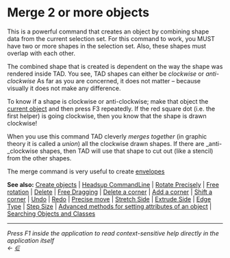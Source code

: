 # Merge 2 or more objects

This is a powerful command that creates an object by combining shape data from the current selection set. For this command to work, you MUST have two or more shapes in the selection set. Also, these shapes must overlap with each other.

The combined shape that is created is dependent on the way the shape was rendered inside TAD. You see, TAD shapes can either be _clockwise_ or _anti-clockwise_ As far as you are concerned, it does not matter – because visually it does not make any difference.

To know if a shape is clockwise or anti-clockwise; make that object the [current object](https://docs.teamtad.com/current\_object) and then press F3 repeatedly. If the red square dot (i.e. the first helper) is going clockwise, then you know that the shape is drawn clockwise!

When you use this command TAD cleverly _merges together_ (in graphic theory it is called a _union_) all the clockwise drawn shapes. If there are _anti-_clockwise shapes, then TAD will use that shape to cut out (like a stencil) from the other shapes.

The merge command is very useful to create [envelopes](https://docs.teamtad.com/envelope)

**See also:** [Create objects](https://docs.teamtad.com/actcreateobjnew) | [Headsup CommandLine](https://docs.teamtad.com/actshowcommandline) | [Rotate Precisely](https://docs.teamtad.com/action12) | [Free rotation](https://docs.teamtad.com/isrotating) | [Delete](https://docs.teamtad.com/action5) | [Free Dragging](https://docs.teamtad.com/isdraggingobj) | [Delete a corner](https://docs.teamtad.com/action18) | [Add a corner](https://docs.teamtad.com/action19) | [Shift a corner](https://docs.teamtad.com/action17) | [Undo](https://docs.teamtad.com/action15) | [Redo](https://docs.teamtad.com/action16) | [Precise move](https://docs.teamtad.com/action1) | [Stretch Side](https://docs.teamtad.com/action13) | [Extrude Side](https://docs.teamtad.com/action14) | [Edge Type](https://docs.teamtad.com/docurve) | [Step Size](https://docs.teamtad.com/stepsizeview) | [Advanced methods for setting attributes of an object](https://docs.teamtad.com/advanced\_methods\_for\_setting\_attributes\_of\_an\_object) | [Searching Objects and Classes](https://docs.teamtad.com/searchobjclass)

***

_Press F1 inside the application to read context-sensitive help directly in the application itself_\
_←_ [_∈_](https://docs.teamtad.com/merging\_objects?do=edit)
